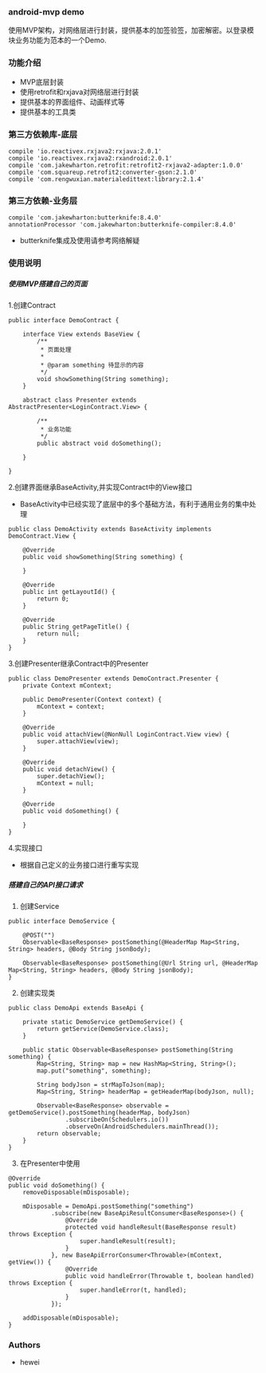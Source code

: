 ### android-mvp demo

使用MVP架构，对网络层进行封装，提供基本的加签验签，加密解密。以登录模块业务功能为范本的一个Demo.

### 功能介绍

* MVP底层封装
* 使用retrofit和rxjava对网络层进行封装
* 提供基本的界面组件、动画样式等
* 提供基本的工具类

### 第三方依赖库-底层

```
compile 'io.reactivex.rxjava2:rxjava:2.0.1'
compile 'io.reactivex.rxjava2:rxandroid:2.0.1'
compile 'com.jakewharton.retrofit:retrofit2-rxjava2-adapter:1.0.0'
compile 'com.squareup.retrofit2:converter-gson:2.1.0'
compile 'com.rengwuxian.materialedittext:library:2.1.4'
```

### 第三方依赖-业务层

```
compile 'com.jakewharton:butterknife:8.4.0'
annotationProcessor 'com.jakewharton:butterknife-compiler:8.4.0'
```
* butterknife集成及使用请参考网络解疑

### 使用说明

#####  使用MVP搭建自己的页面

1.创建Contract

```
public interface DemoContract {

    interface View extends BaseView {
        /**
         * 页面处理
         *
         * @param something 待显示的内容
         */
        void showSomething(String something);
    }

    abstract class Presenter extends AbstractPresenter<LoginContract.View> {

        /**
         * 业务功能
         */
        public abstract void doSomething();

    }

}
```

2.创建界面继承BaseActivity,并实现Contract中的View接口
* BaseActivity中已经实现了底层中的多个基础方法，有利于通用业务的集中处理

```
public class DemoActivity extends BaseActivity implements DemoContract.View {

    @Override
    public void showSomething(String something) {

    }

    @Override
    public int getLayoutId() {
        return 0;
    }

    @Override
    public String getPageTitle() {
        return null;
    }
}
```

3.创建Presenter继承Contract中的Presenter

```
public class DemoPresenter extends DemoContract.Presenter {
    private Context mContext;

    public DemoPresenter(Context context) {
        mContext = context;
    }

    @Override
    public void attachView(@NonNull LoginContract.View view) {
        super.attachView(view);
    }

    @Override
    public void detachView() {
        super.detachView();
        mContext = null;
    }

    @Override
    public void doSomething() {

    }
}
```

4.实现接口
* 根据自己定义的业务接口进行重写实现

##### 搭建自己的API接口请求

1. 创建Service

```
public interface DemoService {

    @POST("")
    Observable<BaseResponse> postSomething(@HeaderMap Map<String, String> headers, @Body String jsonBody);

    Observable<BaseResponse> postSomething(@Url String url, @HeaderMap Map<String, String> headers, @Body String jsonBody);
}
```

2. 创建实现类

```
public class DemoApi extends BaseApi {

    private static DemoService getDemoService() {
        return getService(DemoService.class);
    }

    public static Observable<BaseResponse> postSomething(String something) {
        Map<String, String> map = new HashMap<String, String>();
        map.put("something", something);

        String bodyJson = strMapToJson(map);
        Map<String, String> headerMap = getHeaderMap(bodyJson, null);

        Observable<BaseResponse> observable = getDemoService().postSomething(headerMap, bodyJson)
                .subscribeOn(Schedulers.io())
                .observeOn(AndroidSchedulers.mainThread());
        return observable;
    }
}
```

3. 在Presenter中使用

```
@Override
public void doSomething() {
    removeDisposable(mDisposable);

    mDisposable = DemoApi.postSomething("something")
            .subscribe(new BaseApiResultConsumer<BaseResponse>() {
                @Override
                protected void handleResult(BaseResponse result) throws Exception {
                    super.handleResult(result);
                }
            }, new BaseApiErrorConsumer<Throwable>(mContext, getView()) {
                @Override
                public void handleError(Throwable t, boolean handled) throws Exception {
                    super.handleError(t, handled);
                }
            });

    addDisposable(mDisposable);
}
```

### Authors

* hewei
